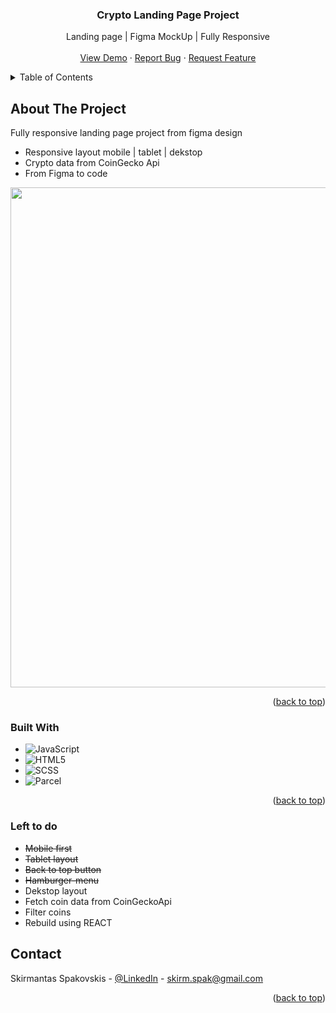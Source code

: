 <!-- PROJECT LOGO -->

<h3 align="center">Crypto Landing Page Project</h3>

  <p align="center">
    Landing page | Figma MockUp | Fully Responsive
    <br />
    <br />
    <a href="https://cryptous-webste.netlify.app/">View Demo</a>
    ·
    <a href="https://github.com/shpokas270/crypto-landing-page/issues">Report Bug</a>
    ·
    <a href="https://github.com/shpokas270/crypto-landing-page/issues">Request Feature</a>
  </p>
</div>

<!-- TABLE OF CONTENTS -->
<details>
  <summary>Table of Contents</summary>
  <ol>
    <li>
      <a href="#about-the-project">About The Project</a>
      <ul>
        <li><a href="#built-with">Built With</a></li>
      </ul>
    </li>
    <li>
      <a href="#prerequisites">Prerequisites</a>
    </li>
    <li>
      <a href="#installation">Installation</a>
    </li>
    </li>
    <li><a href="#contact">Contact</a></li>
    <li>
      <a href="#left-to-do">Left to do</a>
    </li>
  </ol>
</details>

<!-- ABOUT THE PROJECT -->

## About The Project

Fully responsive landing page project from figma design

- Responsive layout mobile | tablet | dekstop
- Crypto data from CoinGecko Api
- From Figma to code

<img src="./img/Screenshot_bg.png" width="800px" />

<p align="right">(<a href="#readme-top">back to top</a>)</p>

### Built With

- ![JavaScript][JavaScript]
- ![HTML5][HTML5]
- ![SCSS][SCSS]
- ![Parcel][Parcel]

<p align="right">(<a href="#readme-top">back to top</a>)</p>

<!-- LEFT TO DO -->

### Left to do

<ul>
<li><s>Mobile first</s></li>
<li><s>Tablet layout</s></li>
<li><s>Back to top button</s></li>
<li><s>Hamburger-menu</s></li>
<li>Dekstop layout</li>
<li>Fetch coin data from CoinGeckoApi</li>
<li>Filter coins</li>
<li>Rebuild using REACT </li>

</ul>

<!-- CONTACT -->

## Contact

Skirmantas Spakovskis - [@LinkedIn](https://www.linkedin.com/in/skirmantasspakovskis/) - skirm.spak@gmail.com

<p align="right">(<a href="#readme-top">back to top</a>)</p>

<!-- MARKDOWN LINKS & IMAGES -->
<!-- https://www.markdownguide.org/basic-syntax/#reference-style-links. -->

[NPM]: https://img.shields.io/badge/NPM-%23000000.svg?style=for-the-badge&logo=npm&logoColor=white
[Webpack]: https://img.shields.io/badge/webpack-%238DD6F9.svg?style=for-the-badge&logo=webpack&logoColor=black
[Vite]: https://img.shields.io/badge/Vite-B73BFE?style=for-the-badge&logo=vite&logoColor=FFD62E
[JavaScript]: https://img.shields.io/badge/javascript-%23323330.svg?style=for-the-badge&logo=javascript&logoColor=%23F7DF1E
[React]: https://img.shields.io/badge/React-%2361DAFB.svg?style=for-the-badge&logo=react&logoColor=white
[HTML5]: https://img.shields.io/badge/html5-%23E34F26.svg?style=for-the-badge&logo=html5&logoColor=white
[CSS3]: https://img.shields.io/badge/css3-%231572B6.svg?style=for-the-badge&logo=css3&logoColor=white
[Parcel]: https://img.shields.io/badge/Parcel-%23B93C00.svg?style=for-the-badge&logo=parcel&logoColor=white
[SCSS]: https://img.shields.io/badge/SCSS-%23CC6699.svg?style=for-the-badge&logo=sass&logoColor=white
[product-screenshot]: public/images/prev.png
